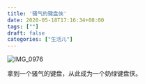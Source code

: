 ```yaml
---
title: '骚气的键盘侠'
date: 2020-05-18T17:16:34+08:00
tags: [""]
draft: false
categories: ["生活儿"]
---
```

![IMG_0976](https://i.loli.net/2020/05/18/MAXh5CZ9I7buR6v.jpg)



拿到一个骚气的键盘，从此成为一个奶绿键盘侠。